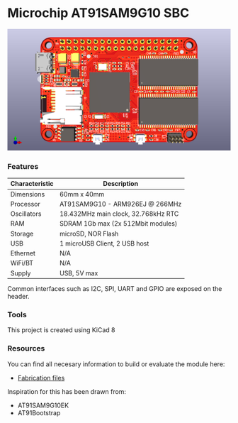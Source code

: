 # Microchip AT91SAM9G10 SBC

![board_render](/assets/front.png)


### Features

| Characteristic | Description |
| --- | --- |
| Dimensions | 60mm x 40mm |
| Processor | AT91SAM9G10 - ARM926EJ @ 266MHz |
| Oscillators |  18.432MHz main clock, 32.768kHz RTC |
| RAM | SDRAM 1Gb max (2x 512Mbit modules) |
| Storage | microSD, NOR Flash |
| USB | 1 microUSB Client, 2 USB host |
| Ethernet | N/A |
| WiFi/BT | N/A |
| Supply | USB, 5V max |

Common interfaces such as I2C, SPI, UART and GPIO are exposed on the header.


### Tools

 This project is created using KiCad 8

### Resources

You can find all necesary information to build or evaluate the module here:
   - [Fabrication files](https://github.com/vd-rd/sbc_at91sam9g10/releases)


Inspiration for this has been drawn from:
* AT91SAM9G10EK 
* AT91Bootstrap

